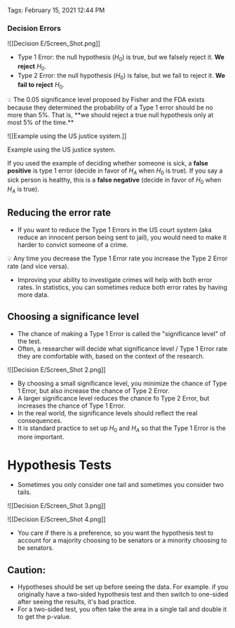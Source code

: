 Tags: February 15, 2021 12:44 PM

### Decision Errors

![[Decision E/Screen_Shot.png]]

- Type 1 Error: the null hypothesis ($H_0$) is true, but we falsely reject it. **We reject** $H_0$.
- Type 2 Error: the null hypothesis ($H_0$) is false, but we fail to reject it. **We fail to reject** $H_0$.

<aside>
💡 The 0.05 significance level proposed by Fisher and the FDA exists because they determined the probability of a Type 1 error should be no more than 5%. That is, **we should reject a true null hypothesis only at most 5% of the time.**

</aside>

![[Example using the US justice system.]]

Example using the US justice system.

If you used the example of deciding whether someone is sick, a **false positive** is type 1 error (decide in favor of $H_A$ when $H_0$ is true). If you say a sick person is healthy, this is a **false negative** (decide in favor of $H_0$ when $H_A$ is true).

## Reducing the error rate

- If you want to reduce the Type 1 Errors in the US court system (aka reduce an innocent person being sent to jail), you would need to make it harder to convict someone of a crime.

<aside>
💡 Any time you decrease the Type 1 Error rate you increase the Type 2 Error rate (and vice versa).

</aside>

- Improving your ability to investigate crimes will help with both error rates. In statistics, you can sometimes reduce both error rates by having more data.

## Choosing a significance level

- The chance of making a Type 1 Error is called the "significance level" of the test.
- Often, a researcher will decide what significance level / Type 1 Error rate they are comfortable with, based on the context of the research.

![[Decision E/Screen_Shot 2.png]]

- By choosing a small significance level, you minimize the chance of Type 1 Error, but also increase the chance of Type 2 Error.
- A larger significance level reduces the chance fo Type 2 Error, but increases the chance of Type 1 Error.
- In the real world, the significance levels should reflect the real consequences.
- It is standard practice to set up $H_0$ and $H_A$ so that the Type 1 Error is the more important.

# Hypothesis Tests

- Sometimes you only consider one tail and sometimes you consider two tails.

![[Decision E/Screen_Shot 3.png]]

![[Decision E/Screen_Shot 4.png]]

- You care if there is a preference, so you want the hypothesis test to account for a majority choosing to be senators or a minority choosing to be senators.

## Caution:

- Hypotheses should be set up before seeing the data. For example. if you originally have a two-sided hypothesis test and then switch to one-sided after seeing the results, it's bad practice.
- For a two-sided test, you often take the area in a single tail and double it to get the p-value.